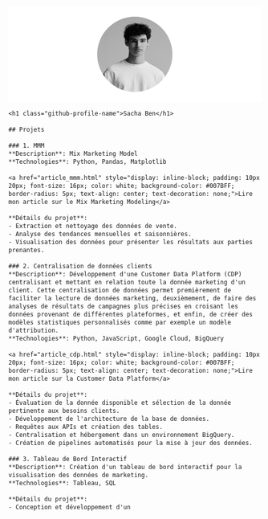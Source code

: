 <!DOCTYPE html>
<html lang="fr">
<head>
    <meta charset="UTF-8">
    <meta name="viewport" content="width=device-width, initial-scale=1.0">
    <title>Portfolio de Sacha Benadiba</title>
    <style>
        /* Cache le lien avec le texte "Sacha Ben" */
        a[href="https://bens368.github.io/"] {
            display: none;
        }
    </style>
</head>
<body>
    <!-- Bandeau en haut de la page -->
    <div style="background-color: white; padding: 20px; text-align: center;">
        <img src="Sach.png" alt="Photo de Sacha Benadiba" style="border-radius: 50%; width: 150px; height: 150px; margin: auto; display: block;">
    </div>

    <h1 class="github-profile-name">Sacha Ben</h1>

    ## Projets

    ### 1. MMM
    **Description**: Mix Marketing Model  
    **Technologies**: Python, Pandas, Matplotlib

    <a href="article_mmm.html" style="display: inline-block; padding: 10px 20px; font-size: 16px; color: white; background-color: #007BFF; border-radius: 5px; text-align: center; text-decoration: none;">Lire mon article sur le Mix Marketing Modeling</a>

    **Détails du projet**:
    - Extraction et nettoyage des données de vente.
    - Analyse des tendances mensuelles et saisonnières.
    - Visualisation des données pour présenter les résultats aux parties prenantes.

    ### 2. Centralisation de données clients
    **Description**: Développement d'une Customer Data Platform (CDP) centralisant et mettant en relation toute la donnée marketing d'un client. Cette centralisation de données permet premièrement de faciliter la lecture de données marketing, deuxièmement, de faire des analyses de résultats de campagnes plus précises en croisant les données provenant de différentes plateformes, et enfin, de créer des modèles statistiques personnalisés comme par exemple un modèle d'attribution.  
    **Technologies**: Python, JavaScript, Google Cloud, BigQuery

    <a href="article_cdp.html" style="display: inline-block; padding: 10px 20px; font-size: 16px; color: white; background-color: #007BFF; border-radius: 5px; text-align: center; text-decoration: none;">Lire mon article sur la Customer Data Platform</a>

    **Détails du projet**:
    - Évaluation de la donnée disponible et sélection de la donnée pertinente aux besoins clients.
    - Développement de l'architecture de la base de données.
    - Requêtes aux APIs et création des tables.
    - Centralisation et hébergement dans un environnement BigQuery.
    - Création de pipelines automatisés pour la mise à jour des données.

    ### 3. Tableau de Bord Interactif
    **Description**: Création d'un tableau de bord interactif pour la visualisation des données de marketing.  
    **Technologies**: Tableau, SQL

    **Détails du projet**:
    - Conception et développement d'un
